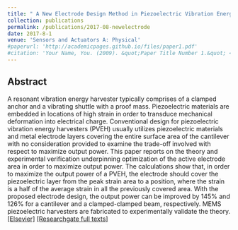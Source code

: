 ```yaml
---
title: " A New Electrode Design Method in Piezoelectric Vibration Energy Harvesters to Maximize Output Power "
collection: publications
permalink: /publications/2017-08-newelectrode
date: 2017-8-1
venue: 'Sensors and Actuators A: Physical'
#paperurl: 'http://academicpages.github.io/files/paper1.pdf'
#citation: 'Your Name, You. (2009). &quot;Paper Title Number 1.&quot; <i>Journal 1</i>. 1(1).'
---
```


## Abstract
A resonant vibration energy harvester typically comprises of a clamped anchor and a vibrating shuttle with a proof mass. Piezoelectric materials are embedded in locations of high strain in order to transduce mechanical deformation into electrical charge. Conventional design for piezoelectric vibration energy harvesters (PVEH) usually utilizes piezoelectric materials and metal electrode layers covering the entire surface area of the cantilever with no consideration provided to examine the trade-off involved with respect to maximize output power. This paper reports on the theory and experimental verification underpinning optimization of the active electrode area in order to maximize output power. The calculations show that, in order to maximize the output power of a PVEH, the electrode should cover the piezoelectric layer from the peak strain area to a position, where the strain is a half of the average strain in all the previously covered area. With the proposed electrode design, the output power can be improved by 145% and 126% for a cantilever and a clamped-clamped beam, respectively. MEMS piezoelectric harvesters are fabricated to experimentally validate the theory. <br />
[[Elsevier]](https://www.sciencedirect.com/science/article/pii/S0924424717302194) [[Researchgate full texts]](https://www.researchgate.net/publication/318552423_A_New_Electrode_Design_Method_in_Piezoelectric_Vibration_Energy_Harvesters_to_Maximize_Output_Power)
